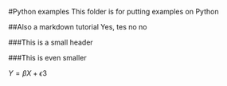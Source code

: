 #Python examples 
This folder is for putting examples on Python

##Also a markdown tutorial
Yes, tes no no

###This is a small header

###This is even smaller

$Y = \beta X + \epsilon 3$



